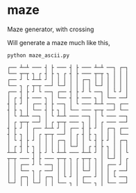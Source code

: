 maze
====

Maze generator, with crossing

Will generate a maze much like this,

    python maze_ascii.py

    ┌── ┴─┴ ─── ┤ ├ ─── ┤ ├ ─── ┴─┴ ──┐ ┌─┐
    └── ┬─┬ ┐ ┌ ┤ ├ ┐ ┌ ┤ ├ ─── ┬─┬ ┐ │ │ │
    ┌── ┘ └ ┴─┴ ┘ │ │ │ │ │ ┌─┐ │ │ │ │ │ │
    └── ┐ ┌ ┬─┬ ──┘ └─┘ │ │ │ │ └─┘ │ │ │ │
    ┌── ┤ ├ ┘ └ ──┐ ┌── ┤ ├ ┘ └ ──┐ │ └ ┘ │
    │ ┌ ┤ ├ ─── ┐ │ └── ┤ ├ ─── ┐ │ └── ──┘
    ┤ ├ ┘ │ ┌── ┤ ├ ──┐ │ └ ─── ┴─┴ ──┐ ┌──
    ┤ ├ ┐ │ └── ┤ ├ ┐ │ └── ─── ┬─┬ ──┘ └──
    │ └ ┴─┴ ──┐ │ └ ┴─┴ ─── ──┐ │ └ ─── ──┐
    │ ┌ ┬─┬ ──┘ │ ┌ ┬─┬ ─── ┐ │ │ ┌ ─── ──┘
    ┤ ├ ┘ │ ┌── ┴─┴ ┘ │ ┌── ┤ ├ ┘ │ ┌─┐ ┌──
    ┤ ├ ┐ │ │ ┌ ┬─┬ ──┘ │ ┌ ┤ ├ ┐ │ │ │ └──
    │ └ ┤ ├ ┘ │ │ │ ┌─┐ │ │ │ └ ┤ ├ ┘ │ ┌─┐
    │ ┌ ┤ ├ ┐ │ │ │ │ │ └─┘ │ ┌ ┤ ├ ┐ │ │ │
    ┴─┴ ┘ └ ┤ ├ ┘ └ ┴─┴ ─── ┴─┴ ┘ │ │ │ │ └
    ┬─┬ ─── ┤ ├ ─── ┬─┬ ┐ ┌ ┬─┬ ┐ │ └─┘ │ ┌
    │ │ ┌── ┘ └ ──┐ │ │ │ │ │ │ │ │ ┌── ┘ │
    │ │ └── ┐ ┌ ──┘ │ │ │ │ └─┘ │ │ │ ┌ ──┘
    │ │ ┌─┐ │ │ ┌─┐ │ └ ┘ │ ┌── ┘ │ │ └ ──┐
    └─┘ │ │ └─┘ │ │ └── ┐ │ └── ┐ │ └── ──┘

